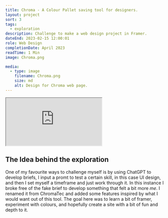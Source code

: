 ```yaml
---
title: Chroma - A Colour Pallet saving tool for designers.
layout: project
sort: 3
tags:
  - exploration
description: Challenge to make a web design project in Framer.
dateEnd: 2023-02-15 12:00:01
role: Web Design
completionDate: April 2023
readTime: 1 Min
image: Chroma.png

media:
  - type: image
    filename: Chroma.png
    size: md
    alt: Design for Chroma web page.
---
```


<iframe src="https://james-chroma.framer.website/" title="Chroma Web Page"></iframe>

## The Idea behind the exploration
One of my favourite ways to challenge myself is by using ChatGPT to develop briefs, I input a promt to test a certain skill, in this case UI design, and then I set myself a timeframe and just work through it.
In this instance I broke free of the fake brief to develop something that felt a bit more *me*. I renamed it from ChromaTec and added some features inspired by what I would want out of this tool.
The goal here was to learn a bit of framer, experiment with colours, and hopefully create a site with a bit of fun and depth to it.